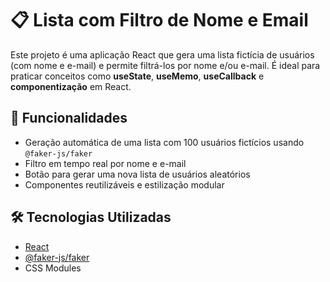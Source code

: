 # 📋 Lista com Filtro de Nome e Email

Este projeto é uma aplicação React que gera uma lista fictícia de usuários (com nome e e-mail) e permite filtrá-los por nome e/ou e-mail. É ideal para praticar conceitos como **useState**, **useMemo**, **useCallback** e **componentização** em React.

## 🚀 Funcionalidades

- Geração automática de uma lista com 100 usuários fictícios usando `@faker-js/faker`
- Filtro em tempo real por nome e e-mail
- Botão para gerar uma nova lista de usuários aleatórios
- Componentes reutilizáveis e estilização modular

## 🛠️ Tecnologias Utilizadas

- [React](https://react.dev/)
- [@faker-js/faker](https://www.npmjs.com/package/@faker-js/faker)
- CSS Modules
